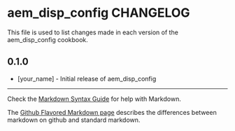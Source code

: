 aem_disp_config CHANGELOG
=========================

This file is used to list changes made in each version of the aem_disp_config cookbook.

0.1.0
-----
- [your_name] - Initial release of aem_disp_config

- - -
Check the [Markdown Syntax Guide](http://daringfireball.net/projects/markdown/syntax) for help with Markdown.

The [Github Flavored Markdown page](http://github.github.com/github-flavored-markdown/) describes the differences between markdown on github and standard markdown.

